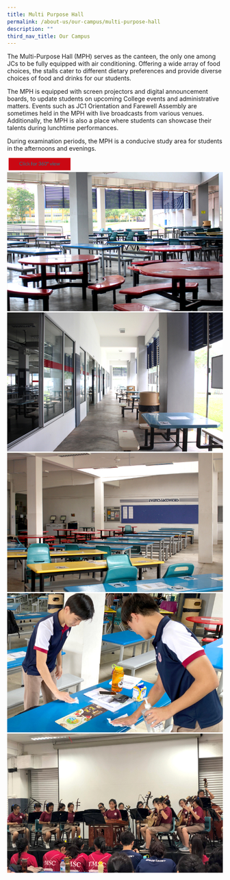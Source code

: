 ```yaml
---
title: Multi Purpose Hall
permalink: /about-us/our-campus/multi-purpose-hall
description: ""
third_nav_title: Our Campus
---
```

The Multi-Purpose Hall (MPH) serves as the canteen, the only one among JCs to be fully equipped with air conditioning. Offering a wide array of food choices, the stalls cater to different dietary preferences and provide diverse choices of food and drinks for our students.  
  
The MPH is equipped with screen projectors and digital announcement boards, to update students on upcoming College events and administrative matters. Events such as JC1 Orientation and Farewell Assembly are sometimes held in the MPH with live broadcasts from various venues. Additionally, the MPH is also a place where students can showcase their talents during lunchtime performances.  
  
During examination periods, the MPH is a conducive study area for students in the afternoons and evenings.



<a href="https://teliportme.com/view/1835512?utm_medium=android&utm_source=share-panorama">
<img src="/images/click%20here.png"  
     style="width:30%">
	
	
<img src="/images/MPH1.jpeg">

<img src="/images/MPH2.jpeg">

<img src="/images/MPH3.jpeg">
	
<img src="/images/MPH4.jpeg">
	
<img src="/images/MPH5.jpeg">